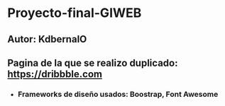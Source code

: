 # Proyecto-final-GIWEB

## **Autor**: KdbernalO
## **Pagina de la que se realizo duplicado**: https://dribbble.com
* ### **Frameworks de diseño usados**: Boostrap, Font Awesome
